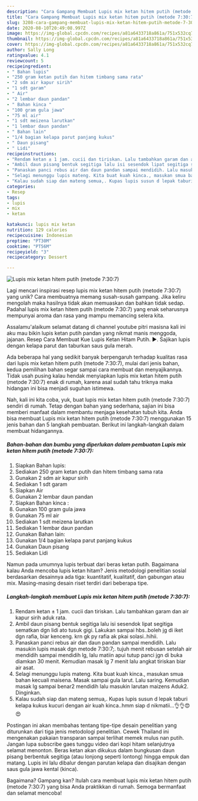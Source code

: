 ```yaml
---
description: "Cara Gampang Membuat Lupis mix ketan hitem putih (metode 7:30:7), Bikin Ngiler"
title: "Cara Gampang Membuat Lupis mix ketan hitem putih (metode 7:30:7), Bikin Ngiler"
slug: 3208-cara-gampang-membuat-lupis-mix-ketan-hitem-putih-metode-7-30-7-bikin-ngiler
date: 2020-08-10T20:49:08.997Z
image: https://img-global.cpcdn.com/recipes/a81a6433718a861a/751x532cq70/lupis-mix-ketan-hitem-putih-metode-7307-foto-resep-utama.jpg
thumbnail: https://img-global.cpcdn.com/recipes/a81a6433718a861a/751x532cq70/lupis-mix-ketan-hitem-putih-metode-7307-foto-resep-utama.jpg
cover: https://img-global.cpcdn.com/recipes/a81a6433718a861a/751x532cq70/lupis-mix-ketan-hitem-putih-metode-7307-foto-resep-utama.jpg
author: Sally Long
ratingvalue: 4.1
reviewcount: 5
recipeingredient:
- " Bahan lupis"
- "250 gram ketan putih dan hitem timbang sama rata"
- "2 sdm air kapur sirih"
- "1 sdt garam"
- " Air"
- "2 lembar daun pandan"
- " Bahan kinca "
- "100 gram gula jawa"
- "75 ml air"
- "1 sdt meizena larutkan"
- "1 lembar daun pandan"
- " Bahan lain"
- "1/4 bagian kelapa parut panjang kukus"
- " Daun pisang"
- " Lidi"
recipeinstructions:
- "Rendam ketan ± 1 jam. cucii dan tiriskan. Lalu tambahkan garam dan air kapur sirih aduk rata."
- "Ambil daun pisang bentuk segitiga lalu isi sesendok lipat segitiga sematkan dgn lidi ato tusuk gigi. Lakukan sampai hbs..boleh jg di iket dgn rafia, biar kenceng. krn gk py rafia ak pkai solasi..hihii."
- "Panaskan panci rebus air dan daun pandan sampai mendidih. Lalu masukin lupis masak dgn metode 7:30:7;. tujuh menit rebusan setelah air mendidih sampai mendidih lg, lalu matiin apui tutup panci jgn di buka diamkan 30 menit. Kemudian masak lg 7 menit lalu angkat tiriskan biar air asat."
- "Selagi menunggu lupis mateng. Kita buat kuah kinca., masukan smua bahan kecuali maisena. Masak sampai gula larut. Lalu saring. Kemudian masak lg sampai benar2 mendidih lalu masukin larutan maizens Aduk2. Dinginkan."
- "Kalau sudah siap dan mateng semua,. Kupas lupis susun d lepak taburi kelapa kukus kucuri dengan air kuah kinca..hmm siap d nikmatii...👌👌😍😍"
categories:
- Resep
tags:
- lupis
- mix
- ketan

katakunci: lupis mix ketan 
nutrition: 129 calories
recipecuisine: Indonesian
preptime: "PT30M"
cooktime: "PT56M"
recipeyield: "3"
recipecategory: Dessert

---
```



![Lupis mix ketan hitem putih (metode 7:30:7)](https://img-global.cpcdn.com/recipes/a81a6433718a861a/751x532cq70/lupis-mix-ketan-hitem-putih-metode-7307-foto-resep-utama.jpg)

Lagi mencari inspirasi resep lupis mix ketan hitem putih (metode 7:30:7) yang unik? Cara membuatnya memang susah-susah gampang. Jika keliru mengolah maka hasilnya tidak akan memuaskan dan bahkan tidak sedap. Padahal lupis mix ketan hitem putih (metode 7:30:7) yang enak seharusnya mempunyai aroma dan rasa yang mampu memancing selera kita.

Assalamu&#39;alaikum selamat datang di channel youtube pitri masisna kali ini aku mau bikin lupis ketan putih pandan yang nikmat manis menggoda, jajanan. Resep Cara Membuat Kue Lupis Ketan Hitam Putih. ►. Sajikan lupis dengan kelapa parut dan taburkan saus gula merah.

Ada beberapa hal yang sedikit banyak berpengaruh terhadap kualitas rasa dari lupis mix ketan hitem putih (metode 7:30:7), mulai dari jenis bahan, kedua pemilihan bahan segar sampai cara membuat dan menyajikannya. Tidak usah pusing kalau hendak menyiapkan lupis mix ketan hitem putih (metode 7:30:7) enak di rumah, karena asal sudah tahu triknya maka hidangan ini bisa menjadi suguhan istimewa.


Nah, kali ini kita coba, yuk, buat lupis mix ketan hitem putih (metode 7:30:7) sendiri di rumah. Tetap dengan bahan yang sederhana, sajian ini bisa memberi manfaat dalam membantu menjaga kesehatan tubuh kita. Anda bisa membuat Lupis mix ketan hitem putih (metode 7:30:7) menggunakan 15 jenis bahan dan 5 langkah pembuatan. Berikut ini langkah-langkah dalam membuat hidangannya.

<!--inarticleads1-->

##### Bahan-bahan dan bumbu yang diperlukan dalam pembuatan Lupis mix ketan hitem putih (metode 7:30:7):

1. Siapkan  Bahan lupis:
1. Sediakan 250 gram ketan putih dan hitem timbang sama rata
1. Gunakan 2 sdm air kapur sirih
1. Sediakan 1 sdt garam
1. Siapkan  Air
1. Gunakan 2 lembar daun pandan
1. Siapkan  Bahan kinca :
1. Gunakan 100 gram gula jawa
1. Gunakan 75 ml air
1. Sediakan 1 sdt meizena larutkan
1. Sediakan 1 lembar daun pandan
1. Gunakan  Bahan lain:
1. Gunakan 1/4 bagian kelapa parut panjang kukus
1. Gunakan  Daun pisang
1. Sediakan  Lidi


Namun pada umumnya lupis terbuat dari beras ketan putih. Bagaimana kalau Anda mencoba lupis ketan hitam? Jenis metodologi penelitian sosial berdasarkan desainnya ada tiga: kuantitatif, kualitatif, dan gabungan atau mix. Masing-masing desain riset terdiri dari beberapa tipe. 

<!--inarticleads2-->

##### Langkah-langkah membuat Lupis mix ketan hitem putih (metode 7:30:7):

1. Rendam ketan ± 1 jam. cucii dan tiriskan. Lalu tambahkan garam dan air kapur sirih aduk rata.
1. Ambil daun pisang bentuk segitiga lalu isi sesendok lipat segitiga sematkan dgn lidi ato tusuk gigi. Lakukan sampai hbs..boleh jg di iket dgn rafia, biar kenceng. krn gk py rafia ak pkai solasi..hihii.
1. Panaskan panci rebus air dan daun pandan sampai mendidih. Lalu masukin lupis masak dgn metode 7:30:7;. tujuh menit rebusan setelah air mendidih sampai mendidih lg, lalu matiin apui tutup panci jgn di buka diamkan 30 menit. Kemudian masak lg 7 menit lalu angkat tiriskan biar air asat.
1. Selagi menunggu lupis mateng. Kita buat kuah kinca., masukan smua bahan kecuali maisena. Masak sampai gula larut. Lalu saring. Kemudian masak lg sampai benar2 mendidih lalu masukin larutan maizens Aduk2. Dinginkan.
1. Kalau sudah siap dan mateng semua,. Kupas lupis susun d lepak taburi kelapa kukus kucuri dengan air kuah kinca..hmm siap d nikmatii...👌👌😍😍


Postingan ini akan membahas tentang tipe-tipe desain penelitian yang diturunkan dari tiga jenis metodologi penelitian. Cewek Thailand ini mengenakan pakaian transparan sampai terlihat memek mulus nan putih. Jangan lupa subscribe gaes tunggu video dari kopi hitam selanjutnya selamat menonton. Beras ketan akan dikukus dalam bungkusan daun pisang berbentuk segitiga (atau lonjong seperti lontong) hingga empuk dan matang. Lupis ini lalu dibalur dengan parutan kelapa dan disajikan dengan saus gula jawa kental (kinca). 

Bagaimana? Gampang kan? Itulah cara membuat lupis mix ketan hitem putih (metode 7:30:7) yang bisa Anda praktikkan di rumah. Semoga bermanfaat dan selamat mencoba!
